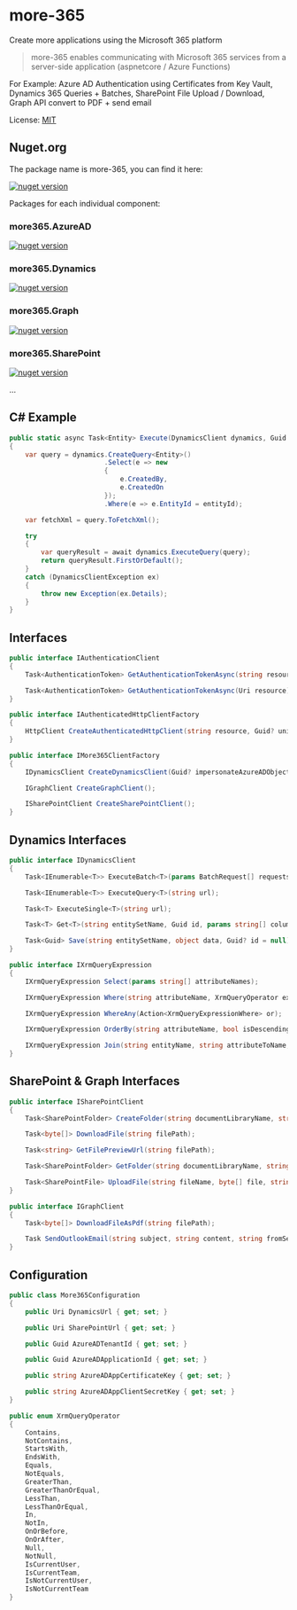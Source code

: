 # more-365

Create more applications using the Microsoft 365 platform

> more-365 enables communicating with Microsoft 365 services from a server-side application (aspnetcore / Azure Functions)

For Example: Azure AD Authentication using Certificates from Key Vault, Dynamics 365 Queries + Batches, SharePoint File Upload / Download, Graph API convert to PDF + send email

License: [MIT](http://www.opensource.org/licenses/mit-license.php)

## Nuget.org
The package name is more-365, you can find it here:

[![nuget version](https://img.shields.io/nuget/v/more365.svg?style=flat)](https://www.nuget.org/packages/more365)

Packages for each individual component:

### more365.AzureAD
[![nuget version](https://img.shields.io/nuget/v/more365.AzureAD.svg?style=flat)](https://www.nuget.org/packages/more365.AzureAD)

### more365.Dynamics
[![nuget version](https://img.shields.io/nuget/v/more365.Dynamics.svg?style=flat)](https://www.nuget.org/packages/more365.Dynamics)

### more365.Graph
[![nuget version](https://img.shields.io/nuget/v/more365.Graph.svg?style=flat)](https://www.nuget.org/packages/more365.Graph)

### more365.SharePoint
[![nuget version](https://img.shields.io/nuget/v/more365.SharePoint.svg?style=flat)](https://www.nuget.org/packages/more365.SharePoint)

...

## C# Example

```c#
public static async Task<Entity> Execute(DynamicsClient dynamics, Guid entityId)
{
    var query = dynamics.CreateQuery<Entity>()
                        .Select(e => new
                        {
                            e.CreatedBy,
                            e.CreatedOn
                        });
                        .Where(e => e.EntityId = entityId);

    var fetchXml = query.ToFetchXml();

    try
    {
        var queryResult = await dynamics.ExecuteQuery(query);
        return queryResult.FirstOrDefault();
    }
    catch (DynamicsClientException ex)
    {
        throw new Exception(ex.Details);
    }
}
```

## Interfaces

```c#
public interface IAuthenticationClient
{
    Task<AuthenticationToken> GetAuthenticationTokenAsync(string resource);

    Task<AuthenticationToken> GetAuthenticationTokenAsync(Uri resource);
}

public interface IAuthenticatedHttpClientFactory
{
    HttpClient CreateAuthenticatedHttpClient(string resource, Guid? uniqueId = null);
}

public interface IMore365ClientFactory
{
    IDynamicsClient CreateDynamicsClient(Guid? impersonateAzureADObjectId = null);

    IGraphClient CreateGraphClient();

    ISharePointClient CreateSharePointClient();
}
```

## Dynamics Interfaces

```c#
public interface IDynamicsClient
{
    Task<IEnumerable<T>> ExecuteBatch<T>(params BatchRequest[] requests);

    Task<IEnumerable<T>> ExecuteQuery<T>(string url);

    Task<T> ExecuteSingle<T>(string url);

    Task<T> Get<T>(string entitySetName, Guid id, params string[] columns);

    Task<Guid> Save(string entitySetName, object data, Guid? id = null);
}

public interface IXrmQueryExpression
{
    IXrmQueryExpression Select(params string[] attributeNames);

    IXrmQueryExpression Where(string attributeName, XrmQueryOperator expressionOperator, params object[] values);

    IXrmQueryExpression WhereAny(Action<XrmQueryExpressionWhere> or);

    IXrmQueryExpression OrderBy(string attributeName, bool isDescendingOrder = false);

    IXrmQueryExpression Join(string entityName, string attributeToName, string attributeFromName = "", bool isOuterJoin = false, string joinAlias = "");
}
```

## SharePoint & Graph Interfaces

```c#
public interface ISharePointClient
{
    Task<SharePointFolder> CreateFolder(string documentLibraryName, string folderPath);

    Task<byte[]> DownloadFile(string filePath);

    Task<string> GetFilePreviewUrl(string filePath);

    Task<SharePointFolder> GetFolder(string documentLibraryName, string folderPath = "");

    Task<SharePointFile> UploadFile(string fileName, byte[] file, string documentLibraryName, string folderPath = "");
}

public interface IGraphClient
{
    Task<byte[]> DownloadFileAsPdf(string filePath);

    Task SendOutlookEmail(string subject, string content, string fromSender, params string[] toRecipients);
}
```

## Configuration

```c#
public class More365Configuration
{
    public Uri DynamicsUrl { get; set; }

    public Uri SharePointUrl { get; set; }

    public Guid AzureADTenantId { get; set; }

    public Guid AzureADApplicationId { get; set; }

    public string AzureADAppCertificateKey { get; set; }

    public string AzureADAppClientSecretKey { get; set; }
}

public enum XrmQueryOperator
{
    Contains,
    NotContains,
    StartsWith,
    EndsWith,
    Equals,
    NotEquals,
    GreaterThan,
    GreaterThanOrEqual,
    LessThan,
    LessThanOrEqual,
    In,
    NotIn,
    OnOrBefore,
    OnOrAfter,
    Null,
    NotNull,
    IsCurrentUser,
    IsCurrentTeam,
    IsNotCurrentUser,
    IsNotCurrentTeam
}
```